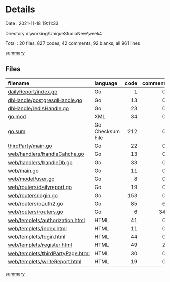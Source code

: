# Details

Date : 2021-11-18 19:11:33

Directory d:\working\UniqueStudioNew\week4

Total : 20 files,  827 codes, 42 comments, 92 blanks, all 961 lines

[summary](results.md)

## Files
| filename | language | code | comment | blank | total |
| :--- | :--- | ---: | ---: | ---: | ---: |
| [dailyReport/index.go](/dailyReport/index.go) | Go | 1 | 0 | 1 | 2 |
| [dbHandle/postgresqlHandle.go](/dbHandle/postgresqlHandle.go) | Go | 13 | 0 | 5 | 18 |
| [dbHandle/redisHandle.go](/dbHandle/redisHandle.go) | Go | 23 | 0 | 6 | 29 |
| [go.mod](/go.mod) | XML | 34 | 0 | 3 | 37 |
| [go.sum](/go.sum) | Go Checksum File | 212 | 0 | 1 | 213 |
| [thirdParty/main.go](/thirdParty/main.go) | Go | 22 | 0 | 6 | 28 |
| [web/handlers/handleCahche.go](/web/handlers/handleCahche.go) | Go | 13 | 0 | 6 | 19 |
| [web/handlers/handleDb.go](/web/handlers/handleDb.go) | Go | 33 | 0 | 7 | 40 |
| [web/main.go](/web/main.go) | Go | 11 | 0 | 4 | 15 |
| [web/model/user.go](/web/model/user.go) | Go | 8 | 0 | 3 | 11 |
| [web/routers/dailyreport.go](/web/routers/dailyreport.go) | Go | 19 | 0 | 4 | 23 |
| [web/routers/login.go](/web/routers/login.go) | Go | 153 | 0 | 16 | 169 |
| [web/routers/oauth2.go](/web/routers/oauth2.go) | Go | 85 | 6 | 12 | 103 |
| [web/routers/routers.go](/web/routers/routers.go) | Go | 6 | 34 | 3 | 43 |
| [web/templets/authorization.html](/web/templets/authorization.html) | HTML | 41 | 0 | 0 | 41 |
| [web/templets/index.html](/web/templets/index.html) | HTML | 11 | 0 | 1 | 12 |
| [web/templets/login.html](/web/templets/login.html) | HTML | 44 | 0 | 6 | 50 |
| [web/templets/register.html](/web/templets/register.html) | HTML | 49 | 2 | 6 | 57 |
| [web/templets/thirdPartyPage.html](/web/templets/thirdPartyPage.html) | HTML | 30 | 0 | 1 | 31 |
| [web/templets/writeReport.html](/web/templets/writeReport.html) | HTML | 19 | 0 | 1 | 20 |

[summary](results.md)